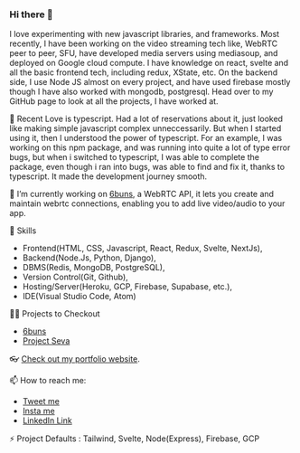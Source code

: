 ### Hi there 👋

I love experimenting with new javascript libraries, and frameworks. Most recently, I have been working on the video streaming tech like, WebRTC peer to peer, SFU, have developed media servers using mediasoup, and deployed on Google cloud compute. I have knowledge on react, svelte and all the basic frontend tech, including redux, XState, etc. On the backend side, I use Node JS almost on every project, and have used firebase mostly though I have also worked with mongodb, postgresql. Head over to my GitHub page to look at all the projects, I have worked at.


🌱 Recent Love is typescript. Had a lot of reservations about it, just looked like making simple javascript complex unneccessarily. But when I started using it, then I understood the power of typescript. For an example, I was working on this npm package, and was running into quite a lot of type error bugs, but when i switched to typescript, I was able to complete the package, even though i ran into bugs, was able to find and fix it, thanks to typescript. It made the development journey smooth. 

🔭 I’m currently working on [6buns](https://6buns.com), a WebRTC API, it lets you create and maintain webrtc connections, enabling you to add live video/audio to your app.

🔧 Skills
- Frontend(HTML, CSS, Javascript, React, Redux, Svelte, NextJs), 
- Backend(Node.Js, Python, Django), 
- DBMS(Redis, MongoDB, PostgreSQL), 
- Version Control(Git, Github), 
- Hosting/Server(Heroku, GCP, Firebase, Supabase, etc.), 
- IDE(Visual Studio Code, Atom)  

👨‍💻 Projects to Checkout
- [6buns](https://github.com/6buns)
- [Project Seva](https://github.com/adtjha/projectSeva)
 
👓 [Check out my portfolio website](https://adi-site.vercel.app).

📫 How to reach me: 
 - [Tweet me](https://twitter.com/adtjha)
 - [Insta me](https://www.instagram.com/adtjha/)
 - [LinkedIn Link](https://www.linkedin.com/in/aditya-jha-ba575674/)
 
⚡ Project Defaults : Tailwind, Svelte, Node(Express), Firebase, GCP
